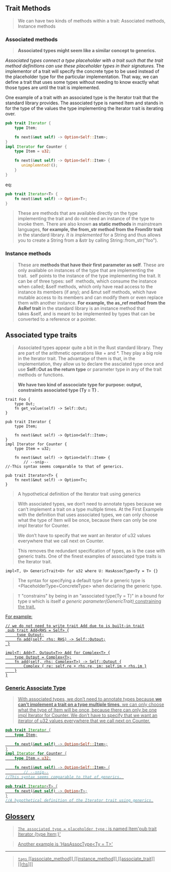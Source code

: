 
## Trait Methods

> We can have two kinds of methods within a trait: Associated methods, Instance methods

### Associated methods

> **Associated types might seem like a similar concept to generics.**

*Associated types connect a type placeholder with a trait such that the trait method definitions can use these placeholder types in their signatures.* The implementor of a trait will specify the concrete type to be used instead of the placeholder type for the particular implementation. That way, we can define a trait that uses some types without needing to know exactly what those types are until the trait is implemented.

One example of a trait with an associated type is the Iterator trait that the standard library provides. The associated type is named Item and stands in for the type of the values the type implementing the Iterator trait is iterating over. 

```rust
pub trait Iterator {
    type Item;

    fn next(&mut self) -> Option<Self::Item>;
}
impl Iterator for Counter {
    type Item = u32;

    fn next(&mut self) -> Option<Self::Item> {
       unimplemnted!();
    }
}
```
eq:

```rust
pub trait Iterator<T> {
    fn next(&mut self) -> Option<T>;
}
```


> These are methods that are available directly on the type implementing the trait and do not need an instance of the type to invoke them. There are also known **as static methods** in mainstream languages, **for example, the from_str method from the FromStr trait** in the standard library. *It is implemented* for a String and thus allows you to create a String from a &str by calling String::from_str("foo").

### Instance methods
> These are **methods that have their first parameter as self**. These are only available on instances of the type that are implementing the trait.  self points to the instance of the type implementing the trait. It can be of three types: self  methods, which consume the instance when called; &self methods, which only have read access to the instance its members (if any); and &mut self methods, which have mutable access to its members and can modify them or even replace them with another instance. **For example, the as_ref method from the AsRef trait** in the standard library is an instance method that takes &self, and is meant to be implemented by types that can be converted to a reference or a pointer.


## Associated type traits


> Associated types appear quite a bit in the Rust standard library. They are part of the arithmetic operations like + and *. They play a big role in the Iterator trait.
> The advantage of them is that, in the implementation, they allow us to declare the assciated type once and use **Self::Out as the return type** or parameter type in any of the trait methods or functions.

> **We have two kind of asscociate type for purpose: output, constraints associated type (Ty = T) .**

```rust,no_run,compile_fail
trait Foo {
    type Out;
    fn get_value(self) -> Self::Out;
}

```
>

```rust,no_run,compile_fail
pub trait Iterator {
    type Item;

    fn next(&mut self) -> Option<Self::Item>;
}
impl Iterator for Counter {
    type Item = u32;

    fn next(&mut self) -> Option<Self::Item> {
        // --snip--
//-This syntax seems comparable to that of generics. 

pub trait Iterator<T> {
    fn next(&mut self) -> Option<T>;
}
```
> A hypothetical definition of the Iterator trait using generics

> With associated types, we don’t need to annotate types because we can’t implement a trait on a type multiple times.  At the First Exampele with the definition that uses associated types, we can only choose what the type of Item will be once, because there can only be one impl Iterator for Counter. 

> We don’t have to specify that we want an iterator of u32 values everywhere that we call next on Counter.

> This removes the redundant specification of types, as is the case with generic traits. One of the finest examples of associated type traits is the Iterator trait.

```rust,no_run,compile_fail
impl<T, U> GenericTrait<U> for u32 where U: HasAssocType<Ty = T> {}
```

> The syntax for specifying a default type for a generic type is <PlaceholderType=ConcreteType> when declaring the generic type.

> `T` "constrains" by being in an "associated type(Ty = T)" in a bound for type `U` which is itself *a generic parameter(GenericTrait<U>)* constraining the trait.

For example:

```rust,no_run,compile_fail
// we do not need to write trait Add due to is built-in trait
 pub trait Add<RHS = Self> {
     type Output;
     fn add(self, rhs: RHS) -> Self::Output;
 }

impl<T: Add<T, Output=T>> Add for Complex<T> {
    type Output = Complex<T>;
    fn add(self, rhs: Complex<T>) -> Self::Output {
        Complex { re: self.re + rhs.re, im: self.im + rhs.im }
    }
}
```

### Generic Associate Type

> With associated types, we don’t need to annotate types because **we can’t implement a trait on a type multiple times**. we can only choose what the type of Item will be once, because there can only be one impl Iterator for Counter. We don’t have to specify that we want an iterator of u32 values everywhere that we call next on Counter.

```rust
pub trait Iterator {
    type Item;

    fn next(&mut self) -> Option<Self::Item>;
}
impl Iterator for Counter {
    type Item = u32;

    fn next(&mut self) -> Option<Self::Item> {
        // --snip--
//This syntax seems comparable to that of generics. 

pub trait Iterator<T> {
    fn next(&mut self) -> Option<T>;
}
//A hypothetical definition of the Iterator trait using generics.
```


## Glossery

> `The associated type = placeholder type` :  is named Item'pub trait Iterator {type Item;}'

>  Another example is 'HasAssocType<Ty = T>'  

---

> `tags` [[associate_method]] [[instance_method]] [[associate_trait]] [[rhs]]]
